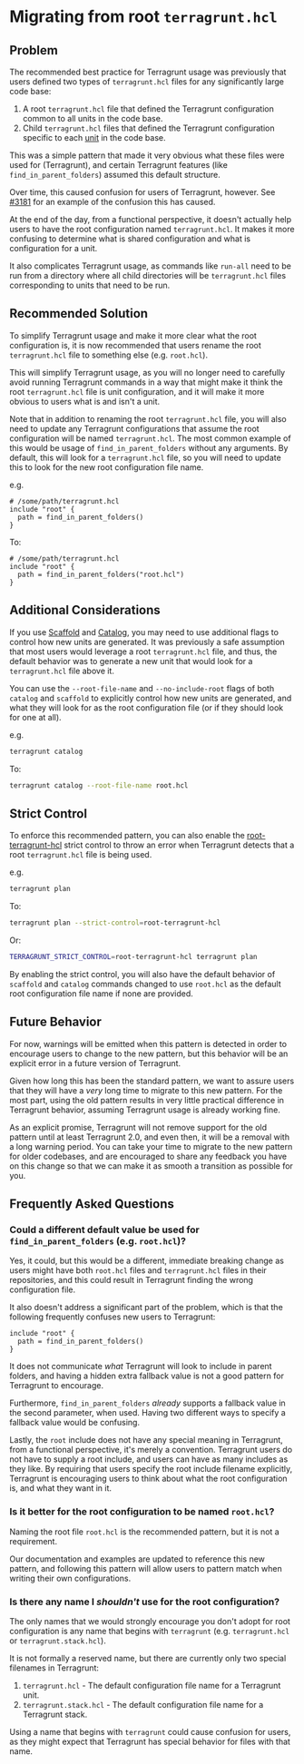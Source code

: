 # Migrating from root `terragrunt.hcl`

## Problem

The recommended best practice for Terragrunt usage was previously that users defined two types of `terragrunt.hcl` files for any significantly large code base:

1. A root `terragrunt.hcl` file that defined the Terragrunt configuration common to all units in the code base.
2. Child `terragrunt.hcl` files that defined the Terragrunt configuration specific to each [unit](/docs/getting-started/terminology/#unit) in the code base.

This was a simple pattern that made it very obvious what these files were used for (Terragrunt), and certain Terragrunt features (like `find_in_parent_folders`) assumed this default structure.

Over time, this caused confusion for users of Terragrunt, however. See [#3181](https://github.com/gruntwork-io/terragrunt/issues/3181) for an example of the confusion this has caused.

At the end of the day, from a functional perspective, it doesn't actually help users to have the root configuration named `terragrunt.hcl`. It makes it more confusing to determine what is shared configuration and what is configuration for a unit.

It also complicates Terragrunt usage, as commands like `run-all` need to be run from a directory where all child directories will be `terragrunt.hcl` files corresponding to units that need to be run.

## Recommended Solution

To simplify Terragrunt usage and make it more clear what the root configuration is, it is now recommended that users rename the root `terragrunt.hcl` file to something else (e.g. `root.hcl`).

This will simplify Terragrunt usage, as you will no longer need to carefully avoid running Terragrunt commands in a way that might make it think the root `terragrunt.hcl` file is unit configuration, and it will make it more obvious to users what is and isn't a unit.

Note that in addition to renaming the root `terragrunt.hcl` file, you will also need to update any Terragrunt configurations that assume the root configuration will be named `terragrunt.hcl`. The most common example of this would be usage of `find_in_parent_folders` without any arguments. By default, this will look for a `terragrunt.hcl` file, so you will need to update this to look for the new root configuration file name.

e.g.

```hcl
# /some/path/terragrunt.hcl
include "root" {
  path = find_in_parent_folders()
}
```

To:

```hcl
# /some/path/terragrunt.hcl
include "root" {
  path = find_in_parent_folders("root.hcl")
}
```

## Additional Considerations

If you use [Scaffold](/docs/features/scaffold) and [Catalog](/docs/features/catalog), you may need to use additional flags to control how new units are generated. It was previously a safe assumption that most users would leverage a root `terragrunt.hcl` file, and thus, the default behavior was to generate a new unit that would look for a `terragrunt.hcl` file above it.

You can use the `--root-file-name` and `--no-include-root` flags of both `catalog` and `scaffold` to explicitly control how new units are generated, and what they will look for as the root configuration file (or if they should look for one at all).

e.g.

```bash
terragrunt catalog
```

To:

```bash
terragrunt catalog --root-file-name root.hcl
```

## Strict Control

To enforce this recommended pattern, you can also enable the [root-terragrunt-hcl](/docs/reference/strict-mode/#root-terragrunt-hcl) strict control to throw an error when Terragrunt detects that a root `terragrunt.hcl` file is being used.

e.g.

```bash
terragrunt plan
```

To:

```bash
terragrunt plan --strict-control=root-terragrunt-hcl
```

Or:

```bash
TERRAGRUNT_STRICT_CONTROL=root-terragrunt-hcl terragrunt plan
```

By enabling the strict control, you will also have the default behavior of `scaffold` and `catalog` commands changed to use `root.hcl` as the default root configuration file name if none are provided.

## Future Behavior

For now, warnings will be emitted when this pattern is detected in order to encourage users to change to the new pattern, but this behavior will be an explicit error in a future version of Terragrunt.

Given how long this has been the standard pattern, we want to assure users that they will have a _very_ long time to migrate to this new pattern. For the most part, using the old pattern results in very little practical difference in Terragrunt behavior, assuming Terragrunt usage is already working fine.

As an explicit promise, Terragrunt will not remove support for the old pattern until at least Terragrunt 2.0, and even then, it will be a removal with a long warning period. You can take your time to migrate to the new pattern for older codebases, and are encouraged to share any feedback you have on this change so that we can make it as smooth a transition as possible for you.

## Frequently Asked Questions

### Could a different default value be used for `find_in_parent_folders` (e.g. `root.hcl`)?

Yes, it could, but this would be a different, immediate breaking change as users might have both `root.hcl` files and `terragrunt.hcl` files in their repositories, and this could result in Terragrunt finding the wrong configuration file.

It also doesn't address a significant part of the problem, which is that the following frequently confuses new users to Terragrunt:

```hcl
include "root" {
  path = find_in_parent_folders()
}
```

It does not communicate _what_ Terragrunt will look to include in parent folders, and having a hidden extra fallback value is not a good pattern for Terragrunt to encourage.

Furthermore, `find_in_parent_folders` _already_ supports a fallback value in the second parameter, when used. Having two different ways to specify a fallback value would be confusing.

Lastly, the `root` include does not have any special meaning in Terragrunt, from a functional perspective, it's merely a convention. Terragrunt users do not have to supply a root include, and users can have as many includes as they like. By requiring that users specify the root include filename explicitly, Terragrunt is encouraging users to think about what the root configuration is, and what they want in it.

### Is it better for the root configuration to be named `root.hcl`?

Naming the root file `root.hcl` is the recommended pattern, but it is not a requirement.

Our documentation and examples are updated to reference this new pattern, and following this pattern will allow users to pattern match when writing their own configurations.

### Is there any name I _shouldn't_ use for the root configuration?

The only names that we would strongly encourage you don't adopt for root configuration is any name that begins with `terragrunt` (e.g. `terragrunt.hcl` or `terragrunt.stack.hcl`).

It is not formally a reserved name, but there are currently only two special filenames in Terragrunt:

1. `terragrunt.hcl` - The default configuration file name for a Terragrunt unit.
2. `terragrunt.stack.hcl` - The default configuration file name for a Terragrunt stack.

Using a name that begins with `terragrunt` could cause confusion for users, as they might expect that Terragrunt has special behavior for files with that name.
